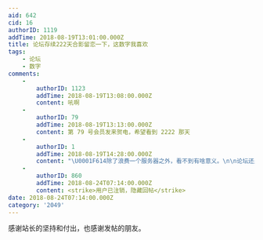 ```yaml
---
aid: 642
cid: 16
authorID: 1119
addTime: 2018-08-19T13:01:00.000Z
title: 论坛存续222天合影留恋一下，这数字我喜欢
tags:
    - 论坛
    - 数字
comments:
    -
        authorID: 1123
        addTime: 2018-08-19T13:08:00.000Z
        content: 吼啊
    -
        authorID: 79
        addTime: 2018-08-19T13:13:00.000Z
        content: 第 79 号会员发来贺电，希望看到 2222 那天
    -
        authorID: 1
        addTime: 2018-08-19T14:28:00.000Z
        content: "\U0001F614除了浪费一个服务器之外，看不到有啥意义。\n\n论坛还是需要高手来持续运营的，可惜找不到这样的人才呀。"
    -
        authorID: 860
        addTime: 2018-08-24T07:14:00.000Z
        content: <strike>用户已注销，隐藏回帖</strike>
date: 2018-08-24T07:14:00.000Z
category: '2049'
---
```


感谢站长的坚持和付出，也感谢发帖的朋友。
